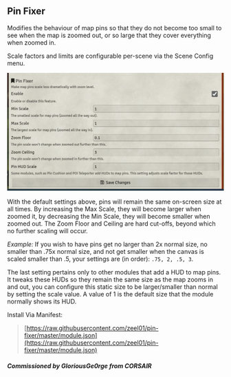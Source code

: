 ## Pin Fixer
Modifies the behaviour of map pins so that they do not become too small to see when the map is zoomed out, or so large that they cover everything when zoomed in.

Scale factors and limits are configurable per-scene via the Scene Config menu.

![Config Options](config.png)

With the default settings above, pins will remain the same on-screen size at all times. By increasing the Max Scale, they will become larger when zoomed it, by decreasing the Min Scale, they will become smaller when zoomed out. The Zoom Floor and Ceiling are hard cut-offs, beyond which no further scaling will occur.

*Example:* If you wish to have pins get no larger than 2x normal size, no smaller than .75x normal size, and not get smaller when the canvas is scaled smaller than .5, your settings are (in order): `.75, 2, .5, 3`.

The last setting pertains only to other modules that add a HUD to map pins. It tweaks these HUDs so they remain the same size as the map zooms in and out, you can configure this static size to be larger/smaller than normal by setting the scale value. A value of 1 is the default size that the module normally shows its HUD.

Install Via Manifest:
> [https://raw.githubusercontent.com/zeel01/pin-fixer/master/module.json](https://raw.githubusercontent.com/zeel01/pin-fixer/master/module.json)

#### *Commissioned by GloriousGe0rge from CORSAIR*